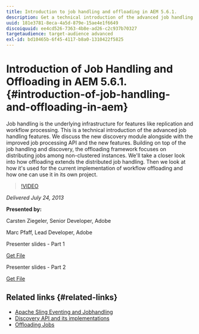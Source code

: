 ```yaml
---
title: Introduction to job handling and offloading in AEM 5.6.1.
description: Get a technical introduction of the advanced job handling features. Job handling is the underlying infrastructure for features like replication and workflow processing. Learn about the discovery module alongside with the improved job processing API and new features.
uuid: 181e3781-8eca-4a5d-879e-15ae4e1f6649
discoiquuid: ee4cd526-7363-4b8e-ad26-c2c937b70327
targetaudience: target-audience advanced
exl-id: bd10465b-6f45-4117-b8a0-1310422f5825
---
```

# Introduction of Job Handling and Offloading in AEM 5.6.1. {#introduction-of-job-handling-and-offloading-in-aem}

Job handling is the underlying infrastructure for features like replication and workflow processing. This is a technical introduction of the advanced job handling features. We discuss the new discovery module alongside with the improved job processing API and the new features. Building on top of the job handling and discovery, the offloading framework focuses on distributing jobs among non-clustered instances. We'll take a closer look into how offloading extends the distributed job handling. Then we look at how it's used for the current implementation of workflow offloading and how one can use it in its own project. 

>[!VIDEO](https://video.tv.adobe.com/v/19580/?quality=9)

*Delivered July 24, 2013*

**Presented by:**

Carsten Ziegeler, Senior Developer, Adobe

Marc Pfaff, Lead Developer, Adobe

Presenter slides - Part 1

[Get File](assets/jobhandling.pdf)

Presenter slides - Part 2

[Get File](assets/offloading.pdf)

## Related links {#related-links}

* [Apache Sling Eventing and Jobhandling](https://sling.apache.org/documentation/bundles/apache-sling-eventing-and-job-handling.html)
* [Discovery API and its implementations](https://sling.apache.org/documentation/bundles/discovery-api-and-impl.html)
* [Offloading Jobs](https://docs.adobe.com/docs/en/cq/current/deploying/offloading.html)
